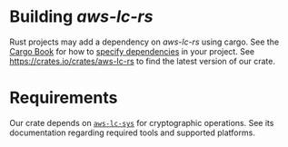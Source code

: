 # Building *aws-lc-rs*

Rust projects may add a dependency on *aws-lc-rs* using cargo.
See the [Cargo Book](https://doc.rust-lang.org/cargo/) for how to [specify dependencies](https://doc.rust-lang.org/cargo/reference/specifying-dependencies.html) in your project.
See <https://crates.io/crates/aws-lc-rs> to find the latest version of our crate.

# Requirements

Our crate depends on [`aws-lc-sys`](https://crates.io/crates/aws-lc-sys) for cryptographic operations.
See its documentation regarding required tools and supported platforms.
